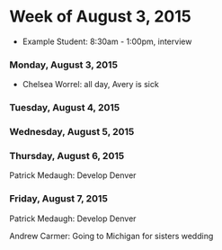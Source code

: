 # Week of August 3, 2015

* Example Student: 8:30am - 1:00pm, interview

### Monday, August 3, 2015

* Chelsea Worrel: all day, Avery is sick

### Tuesday, August 4, 2015

### Wednesday, August 5, 2015

### Thursday, August 6, 2015
Patrick Medaugh: Develop Denver

### Friday, August 7, 2015

Patrick Medaugh: Develop Denver

Andrew Carmer: Going to Michigan for sisters wedding
